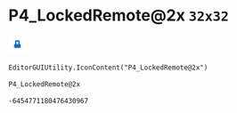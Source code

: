 # P4_LockedRemote@2x `32x32`
<img src="/img/P4_LockedRemote@2x.png" width=32 height=32>

``` CSharp
EditorGUIUtility.IconContent("P4_LockedRemote@2x")
```
```
P4_LockedRemote@2x
```
```
-6454771180476430967
```
